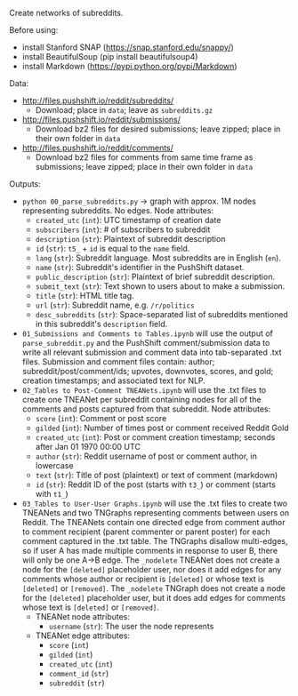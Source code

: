 Create networks of subreddits.

Before using:
- install Stanford SNAP (https://snap.stanford.edu/snappy/)
- install BeautifulSoup (pip install beautifulsoup4)
- install Markdown (https://pypi.python.org/pypi/Markdown)

Data:
- http://files.pushshift.io/reddit/subreddits/
    - Download; place in `data`; leave as `subreddits.gz`
- http://files.pushshift.io/reddit/submissions/
    - Download bz2 files for desired submissions; leave zipped; place in their own folder in `data`
- http://files.pushshift.io/reddit/comments/
    - Download bz2 files for comments from same time frame as submissions; leave zipped; place in their own folder in `data`
 
Outputs:
- `python 00_parse_subreddits.py` -> graph with approx. 1M nodes representing subreddits. No edges. Node attributes:
    - `created_utc` (`int`): UTC timestamp of creation date
    - `subscribers` (`int`): \# of subscribers to subreddit
    - `description` (`str`): Plaintext of subreddit description
    - `id` (`str`): `t5_` + `id` is equal to the `name` field.
    - `lang` (`str`): Subreddit language. Most subreddits are in English (`en`).
    - `name` (`str`): Subreddit's identifier in the PushShift dataset.
    - `public_description` (`str`): Plaintext of brief subreddit description.
    - `submit_text` (`str`): Text shown to users about to make a submission.
    - `title` (`str`): HTML title tag.
    - `url` (`str`): Subreddit name, e.g. `/r/politics`
    - `desc_subreddits` (`str`): Space-separated list of subreddits mentioned in this subreddit's `description` field.
- `01_Submissions and Comments to Tables.ipynb` will use the output of `parse_subreddit.py` and the PushShift comment/submission data to write all relevant submission and comment data into tab-separated .txt files. Submission and comment files contain: author; subreddit/post/comment/ids; upvotes, downvotes, scores, and gold; creation timestamps; and associated text for NLP.
- `02_Tables to Post-Comment TNEANets.ipynb` will use the .txt files to create one TNEANet per subreddit containing nodes for all of the comments and posts captured from that subreddit. Node attributes:
    - `score` (`int`): Comment or post score
    - `gilded` (`int`): Number of times post or comment received Reddit Gold
    - `created_utc` (`int`): Post or comment creation timestamp; seconds after Jan 01 1970 00:00 UTC
    - `author` (`str`): Reddit username of post or comment author, in lowercase
    - `text` (`str`): Title of post (plaintext) or text of comment (markdown)
    - `id` (`str`): Reddit ID of the post (starts with `t3_`) or comment (starts with `t1_`)
- `03_Tables to User-User Graphs.ipynb` will use the .txt files to create two TNEANets and two TNGraphs representing comments between users on Reddit. The TNEANets contain one directed edge from comment author to comment recipient (parent commenter or parent poster) for each comment captured in the .txt table. The TNGraphs disallow multi-edges, so if user A has made multiple comments in response to user B, there will only be one A->B edge. The `_nodelete` TNEANet does not create a node for the `[deleted]` placeholder user, nor does it add edges for any comments whose author or recipient is `[deleted]` or whose text is `[deleted]` or `[removed]`. The `_nodelete` TNGraph does not create a node for the `[deleted]` placeholder user, but it does add edges for comments whose text is `[deleted]` or `[removed]`.
    - TNEANet node attributes:
        - `username` (`str`): The user the node represents
    - TNEANet edge attributes:
        - `score` (`int`)
        - `gilded` (`int`)
        - `created_utc` (`int`)
        - `comment_id` (`str`)
        - `subreddit` (`str`)
